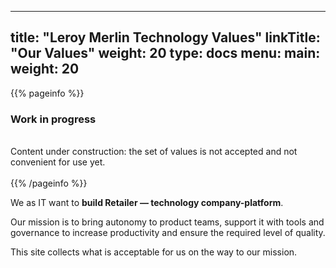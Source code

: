 
---
title: "Leroy Merlin Technology Values"
linkTitle: "Our Values"
weight: 20
type: docs
menu:
  main:
    weight: 20
---

{{% pageinfo %}}
<h3>Work in progress</h3><br />
Content under construction: the set of values is not accepted and not convenient for use yet. <br /><br />
{{% /pageinfo %}}


We as IT want to <b>build Retailer — technology company-platform</b>.

Our mission is to bring autonomy to product teams, support it with tools and governance to increase productivity and ensure the required level of quality.

This site collects what is acceptable for us on the way to our mission.